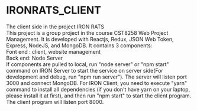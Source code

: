 # IRONRATS_CLIENT
 The client side in the project IRON RATS <br/>
 This project is a group project in the course CST8258 Web Project Management. It is developed with Reactjs, Redux, JSON Web Token, Express, NodeJS, and MongoDB. It contains 3 components: <br/>
 Font end : client, website management <br/>
 Back end: Node Server <br/>
 If components are pulled to local, run "node server" or "npm start" command on IRON Server to start the service on server side(For development and debug, run "npm run server"). The server will listen port 3000 and connect MongoDB. For IRON Client, you need to execute "yarn" command to install all dependencies (if you don't have yarn on your laptop, please install it at first), and then run "npm start" to start the client program. The client program will listen port 8000.
